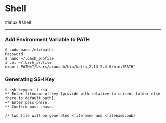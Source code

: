 # Shell
#linux #shell

--- 
### Add Environment Variable to PATH

```
$ sudo nano /etc/paths
Password:
$ nano ~/.bash_profile
$ cat ~/.bash_profile 
export PATH=“/Users/arunsah/bin/kafka_2.13-2.4.0/bin:$PATH”
```


### Generating SSH Key

```
$ ssh-keygen -t rsa
¬* Enter filename of key [provide path relative to current folder else there is default path].
¬* Enter pass-phase.
¬* Confirm pass-phase.

// two file will be generated <filename> and <filename.pub>
```
